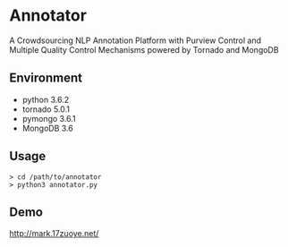 # Annotator
A Crowdsourcing NLP Annotation Platform with Purview Control and Multiple Quality Control Mechanisms powered by Tornado and MongoDB

## Environment

- python 3.6.2
- tornado 5.0.1
- pymongo 3.6.1
- MongoDB 3.6

## Usage

```shell
> cd /path/to/annotator
> python3 annotator.py
```

## Demo

http://mark.17zuoye.net/